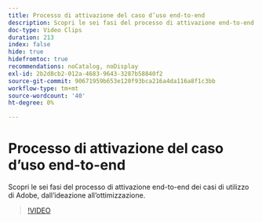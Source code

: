 ```yaml
---
title: Processo di attivazione del caso d’uso end-to-end
description: Scopri le sei fasi del processo di attivazione end-to-end dei casi di utilizzo di Adobe, dall’ideazione all’ottimizzazione.
doc-type: Video Clips
duration: 213
index: false
hide: true
hidefromtoc: true
recommendations: noCatalog, noDisplay
exl-id: 2b2d8cb2-012a-4683-9643-3287b58840f2
source-git-commit: 90671959b653e120f93bca216a4da116a8f1c3bb
workflow-type: tm+mt
source-wordcount: '40'
ht-degree: 0%

---
```


# Processo di attivazione del caso d’uso end-to-end

Scopri le sei fasi del processo di attivazione end-to-end dei casi di utilizzo di Adobe, dall’ideazione all’ottimizzazione.

<!-- 65_S651_3442537_212_endtoend-use-case-activation-process -->
>[!VIDEO](https://video.tv.adobe.com/v/3460250/?learn=on&enablevpops=true&captions=ita)
